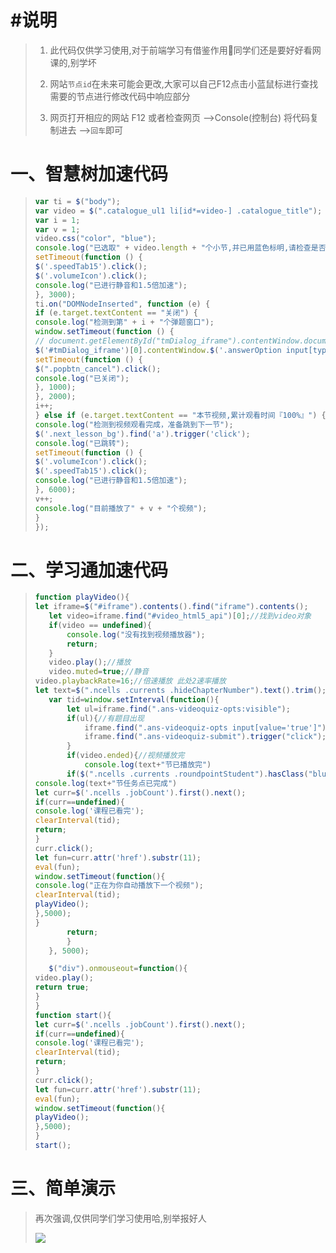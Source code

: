 # #说明

>1. 此代码仅供学习使用,对于前端学习有借鉴作用:dog:同学们还是要好好看网课的,别学坏
>
>2. 网站`节点id`在未来可能会更改,大家可以自己F12点击小蓝鼠标进行查找需要的节点进行修改代码中响应部分
>3. 网页打开相应的网站 F12 或者检查网页  -->Console(控制台)  将代码复制进去 -->`回车`即可

# 一、智慧树加速代码

>```js
>var ti = $("body");
>var video = $(".catalogue_ul1 li[id*=video-] .catalogue_title");
>var i = 1;
>var v = 1;
>video.css("color", "blue");
>console.log("已选取" + video.length + "个小节,并已用蓝色标明,请检查是否有遗漏,如有遗漏,概不负责");
>setTimeout(function () {
>$('.speedTab15').click();
>$('.volumeIcon').click();
>console.log("已进行静音和1.5倍加速");
>}, 3000);
>ti.on("DOMNodeInserted", function (e) {
>if (e.target.textContent == "关闭") {
>console.log("检测到第" + i + "个弹题窗口");
>window.setTimeout(function () {
>// document.getElementById("tmDialog_iframe").contentWindow.document.getElementsByClassName("answerOption")[0].getElementsByTagName("input")[0].click();
>$('#tmDialog_iframe')[0].contentWindow.$('.answerOption input[type="radio"]')[0].click();
>setTimeout(function () {
>$(".popbtn_cancel").click();
>console.log("已关闭");
>}, 1000);
>}, 2000);
>i++;
>} else if (e.target.textContent == "本节视频,累计观看时间『100%』") {
>console.log("检测到视频观看完成，准备跳到下一节");
>$('.next_lesson_bg').find('a').trigger('click');
>console.log("已跳转");
>setTimeout(function () {
>$('.volumeIcon').click();
>$('.speedTab15').click();
>console.log("已进行静音和1.5倍加速");
>}, 6000);
>v++;
>console.log("目前播放了" + v + "个视频");
>}
>});
>```

# 二、学习通加速代码

>```js
>function playVideo(){
>let iframe=$("#iframe").contents().find("iframe").contents();
>    let video=iframe.find("#video_html5_api")[0];//找到video对象
>    if(video == undefined){
>        console.log("没有找到视频播放器");
>        return;
>    }
>    video.play();//播放
>    video.muted=true;//静音
> video.playbackRate=16;//倍速播放 此处2速率播放
> let text=$(".ncells .currents .hideChapterNumber").text().trim();
>    var tid=window.setInterval(function(){
>        let ul=iframe.find(".ans-videoquiz-opts:visible");
>        if(ul){//有题目出现
>            iframe.find(".ans-videoquiz-opts input[value='true']").attr("checked",true);
>            iframe.find(".ans-videoquiz-submit").trigger("click");//ext-gen1045
>        }
>        if(video.ended){//视频播放完
>            console.log(text+"节已播放完")
>        if($(".ncells .currents .roundpointStudent").hasClass("blue")){
>console.log(text+"节任务点已完成")
>let curr=$('.ncells .jobCount').first().next();
>if(curr==undefined){
>console.log('课程已看完');
>clearInterval(tid);
>return;
>}
>curr.click();
>let fun=curr.attr('href').substr(11);
>eval(fun);
>window.setTimeout(function(){
>console.log("正在为你自动播放下一个视频");
>clearInterval(tid);
>playVideo();
>},5000);
>}
>        return;
>        }
>    }, 5000);
>
>    $("div").onmouseout=function(){
>video.play();
>return true;
>}
>}
>function start(){
>let curr=$('.ncells .jobCount').first().next();
>if(curr==undefined){
>console.log('课程已看完');
>clearInterval(tid);
>return;
>}
>curr.click();
>let fun=curr.attr('href').substr(11);
>eval(fun);
>window.setTimeout(function(){
>playVideo();
>},5000);
>}
>start();
>```

# 三、简单演示

> 再次强调,仅供同学们学习使用哈,别举报好人
>
> ![](智慧树与学习通自动加速与切换代码中的图片/代码加速演示.gif)



